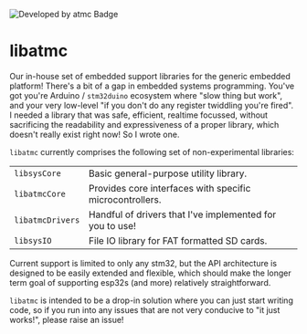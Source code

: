 ![Developed by atmc Badge](https://img.shields.io/badge/atmc-We%20made%20this!-%23303030?labelColor=%23c80000)

# libatmc

Our in-house set of embedded support libraries for the generic embedded platform!
There's a bit of a gap in embedded systems programming. You've got you're Arduino / `stm32duino` ecosystem where "slow thing but work", and your very low-level "if you don't do any register twiddling you're fired".
I needed a library that was safe, efficient, realtime focussed, without sacrificing the readability and expressiveness of a proper library, which doesn't really exist right now!
So I wrote one.

`libatmc` currently comprises the following set of non-experimental libraries:

|                  |                                                          |
| ---------------- | -------------------------------------------------------- |
| `libsysCore`     | Basic general-purpose utility library.                   |
| `libatmcCore`    | Provides core interfaces with specific microcontrollers. |
| `libatmcDrivers` | Handful of drivers that I've implemented for you to use! |
| `libsysIO`       | File IO library for FAT formatted SD cards.              |

Current support is limited to only any stm32, but the API architecture is designed to be easily extended and flexible, which should make the longer term goal of supporting esp32s (and more) relatively straightforward.

`libatmc` is intended to be a drop-in solution where you can just start writing code, so if you run into any issues that are not very conducive to "it just works!", please raise an issue!
